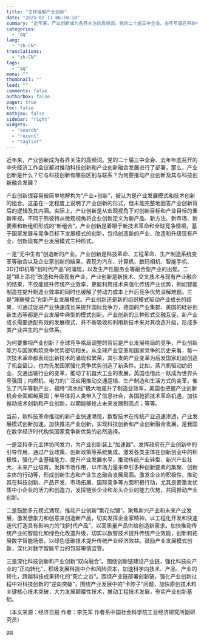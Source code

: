 ```yaml
---
title: "怎样理解产业创新"
date: "2025-02-11 06:50:10"
summary: "近年来，产业创新成为各界关注的高频词。党的二十届三中全会、去年年底召开的中央经济工作会议都对推动..."
categories:
  - "qq"
lang:
  - "zh-CN"
translations:
  - "zh-CN"
tags:
  - "qq"
menu: ""
thumbnail: ""
lead: ""
comments: false
authorbox: false
pager: true
toc: false
mathjax: false
sidebar: "right"
widgets:
  - "search"
  - "recent"
  - "taglist"
---
```


近年来，产业创新成为各界关注的高频词。党的二十届三中全会、去年年底召开的中央经济工作会议都对推动科技创新和产业创新融合发展进行了部署。那么，产业创新是什么？它与科技创新有哪些区别与联系？为何要推动产业创新及其与科技创新融合发展？

产业创新很容易被简单地解构为“产业+创新”，被认为是产业发展模式和技术创新的组合。这虽在一定程度上说明了产业创新的形式，但未能完整地回答产业创新背后的逻辑及其内涵。实际上，产业创新是从宏观视角下对创新目标和产业目标的重新审视。不同于熊彼特从微观视角将企业创新定义为新产品、新方法、新市场、新要素和新组织形成的“新组合”，产业创新是着眼于新技术革命和全球竞争情境，基于国家发展与竞争目标下发展模式的创新，包括创造新的产业、改造和升级现有产业、创新现有产业发展模式三种形式。

一是“无中生有”创造新的产业。产业创新是科技革命、工程革命、生产制造系统变革等融合以及企业家创新的结果，表现为汽车、计算机、数码相机、智能手机、3D打印机等“划时代产品”的涌现，以及生产性服务业等融合型产业的出现。二是“锦上添花”改造和升级现有产业。产业创新是新技术、交叉技术与现有产业融合的结果，不仅能提升传统产业效率，更能利用技术来强化传统产业优势，例如智能制造在提升制造业效率的同时也缓解了劳动力成本上升后竞争优势消解难题。三是“珠联璧合”创新产业发展模式。产业创新还是新的组织模式驱动产业成长的结果，可通过促进产业快速成长来提升国际竞争力，德国的产业集群、美国的硅谷创新生态等都是产业发展中典型的模式创新。产业创新的三种形式交融互促，新产业成长需要适配有效的发展模式，并不断吸收和利用新技术来对其改造升级，形成多类产业共生的产业体系。

为何要重视产业创新？全球竞争格局调整的背后是产业发展格局的竞争，产业创新能力与国家构筑竞争优势密切相关。从全球产业变革和国家竞争的历史来看，每一次技术革命都表现出新技术的涌现和繁荣，其引发的产业变革为后发国家赶超创造了机会窗口，也为先发国家强化竞争优势创造了新条件。比如，蒸汽机驱动纺织业、交通运输行业的变革，推动了机器大工业的发展，英国也借此一跃成为世界头号强国；内燃机、电力的广泛应用推动交通运输、生产制造和生活方式的变革，催生了汽车等新产业，福特“流水线”极大地提升了制造业效率，美国也把握产业创新机会全面超越英国；半导体将人类带入了信息社会，各国抢抓技术革命机遇，加快推动技术创新和产业创新，以期能够抢占未来发展制高点；等等。

当前，新科技革命推动的新产业快速涌现，数智技术在传统产业迅速渗透，产业发展模式创新加速。加快推进产业创新，实现科技创新和产业创新融合发展，是我国在数字经济时代构筑国家竞争新优势的必然选择。

一是坚持多元主体协同发力，为产业创新装上“加速器”。发挥政府在产业创新中的引导作用，通过产业政策、创新政策等系统集成，激发各类主体在创新创业中的积极性，强化产业基础能力、提升产业发展水平，推动传统产业转型、新兴产业壮大、未来产业培育。发挥市场作用，以市场力量来牵引多种创新要素的集聚、创新主体的行动等，形成创新生态和产业生态融合发展局面。激发企业的积极性，推动其在科技创新、产品开发、市场拓展、国际竞争等方面积极行动，尤其是要激发优质中小企业的活力和创造力，发挥链长企业和龙头企业的能力优势，共同推动产业创新。

二是鼓励多元模式涌现，推动产业创新“繁花似锦”。聚焦新兴产业和未来产业发展，激发想象力和创意来创造新产品，切实发挥企业家精神，以工程化开发和快速迭代打造具有影响力的“划时代产品”，以高质量产品供给创造新需求。加快推动传统产业的智能化和绿色化改造升级，切实以数智技术提升传统产业效能，创新和拓展数字智能场景，以绿色低碳技术提升传统产业经济效益。鼓励产业发展模式创新，深化对数字智能平台的包容审慎监管。

三是深化科技创新和产业创新“双向融合”。围绕创新链建设产业链，强化科技向产业的“正向转化”，积极发展科技中介和风险资本，加速科学向技术、产品、产业的转化，跨越科技成果转化的“死亡之谷”。围绕产业链部署创新链，强化产业创新过程中对科技创新的“逆向突破”，围绕产业发展中的“卡脖子”问题，加快原创技术和关键核心技术突破，大力发展颠覆性技术，推动工程技术发展，夯实产业创新基础。

（本文来源：经济日报 作者：李先军 作者系中国社会科学院工业经济研究所副研究员）

[qq](https://new.qq.com/rain/a/20250211A012I000)
